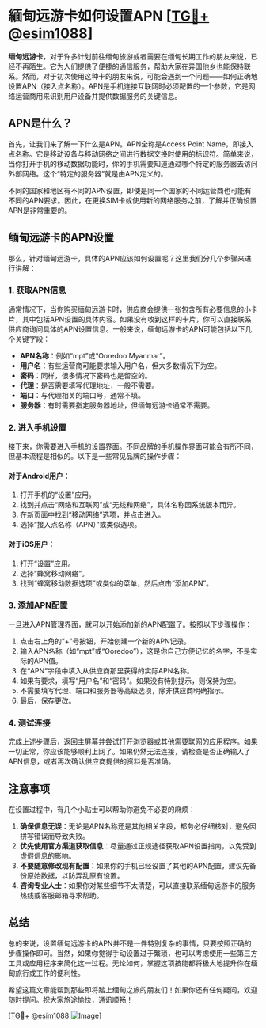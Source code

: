# 緬甸远游卡如何设置APN [[TG💪+ @esim1088](https://t.me/s/esim1088)]

**缅甸远游卡**，对于许多计划前往缅甸旅游或者需要在缅甸长期工作的朋友来说，已经不再陌生。它为人们提供了便捷的通信服务，帮助大家在异国他乡也能保持联系。然而，对于初次使用这种卡的朋友来说，可能会遇到一个问题——如何正确地设置APN（接入点名称）。APN是手机连接互联网时必须配置的一个参数，它是网络运营商用来识别用户设备并提供数据服务的关键信息。

## APN是什么？

首先，让我们来了解一下什么是APN。APN全称是Access Point Name，即接入点名称。它是移动设备与移动网络之间进行数据交换时使用的标识符。简单来说，当你打开手机的移动数据功能时，你的手机需要知道通过哪个特定的服务器去访问外部网络。这个“特定的服务器”就是由APN定义的。

不同的国家和地区有不同的APN设置，即使是同一个国家的不同运营商也可能有不同的APN要求。因此，在更换SIM卡或使用新的网络服务之前，了解并正确设置APN是非常重要的。

## 缅甸远游卡的APN设置

那么，针对缅甸远游卡，具体的APN应该如何设置呢？这里我们分几个步骤来进行讲解：

### 1. 获取APN信息

通常情况下，当你购买缅甸远游卡时，供应商会提供一张包含所有必要信息的小卡片，其中包括APN设置的具体内容。如果没有收到这样的卡片，你可以直接联系供应商询问具体的APN设置信息。一般来说，缅甸远游卡的APN可能包括以下几个关键字段：

- **APN名称**：例如“mpt”或“Ooredoo Myanmar”。
- **用户名**：有些运营商可能要求输入用户名，但大多数情况下为空。
- **密码**：同样，很多情况下密码也是留空的。
- **代理**：是否需要填写代理地址，一般不需要。
- **端口**：与代理相关的端口号，通常不填。
- **服务器**：有时需要指定服务器地址，但缅甸远游卡通常不需要。

### 2. 进入手机设置

接下来，你需要进入手机的设置界面。不同品牌的手机操作界面可能会有所不同，但基本流程是相似的。以下是一些常见品牌的操作步骤：

#### 对于Android用户：
1. 打开手机的“设置”应用。
2. 找到并点击“网络和互联网”或“无线和网络”，具体名称因系统版本而异。
3. 在新页面中找到“移动网络”选项，并点击进入。
4. 选择“接入点名称（APN）”或类似选项。

#### 对于iOS用户：
1. 打开“设置”应用。
2. 选择“蜂窝移动网络”。
3. 找到“蜂窝移动数据选项”或类似的菜单，然后点击“添加APN”。

### 3. 添加APN配置

一旦进入APN管理界面，就可以开始添加新的APN配置了。按照以下步骤操作：

1. 点击右上角的“+”号按钮，开始创建一个新的APN记录。
2. 输入APN名称（如“mpt”或“Ooredoo”），这是你自己方便记忆的名字，不是实际的APN值。
3. 在“APN”字段中填入从供应商那里获得的实际APN名称。
4. 如果有要求，填写“用户名”和“密码”。如果没有特别提示，则保持为空。
5. 不需要填写代理、端口和服务器等高级选项，除非供应商明确指示。
6. 最后，保存更改。

### 4. 测试连接

完成上述步骤后，返回主屏幕并尝试打开浏览器或其他需要联网的应用程序。如果一切正常，你应该能够顺利上网了。如果仍然无法连接，请检查是否正确输入了APN信息，或者再次确认供应商提供的资料是否准确。

## 注意事项

在设置过程中，有几个小贴士可以帮助你避免不必要的麻烦：

1. **确保信息无误**：无论是APN名称还是其他相关字段，都务必仔细核对，避免因拼写错误而导致失败。
2. **优先使用官方渠道获取信息**：尽量通过正规途径获取APN设置指南，以免受到虚假信息的影响。
3. **不要随意修改现有配置**：如果你的手机已经设置了其他的APN配置，建议先备份原始数据，以防弄乱原有设置。
4. **咨询专业人士**：如果你对某些细节不太清楚，可以直接联系缅甸远游卡的服务热线或客服邮箱寻求帮助。

## 总结

总的来说，设置缅甸远游卡的APN并不是一件特别复杂的事情，只要按照正确的步骤操作即可。当然，如果你觉得手动设置过于繁琐，也可以考虑使用一些第三方工具或应用程序来简化这一过程。无论如何，掌握这项技能都将极大地提升你在缅甸旅行或工作的便利性。

希望这篇文章能帮到那些即将踏上缅甸之旅的朋友们！如果你还有任何疑问，欢迎随时提问。祝大家旅途愉快，通讯顺畅！

[[TG💪+ @esim1088](https://t.me/s/esim1088) ![Image](https://i.postimg.cc/4NQfJmqS/Snipaste-2025-05-13-00-14-12.png)]